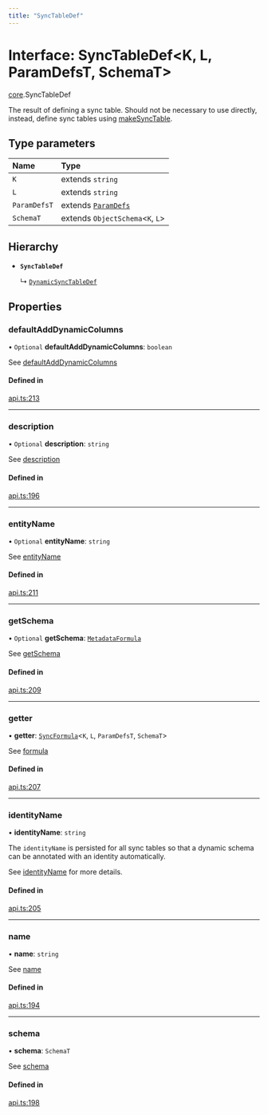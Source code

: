 ```yaml
---
title: "SyncTableDef"
---
```

# Interface: SyncTableDef<K, L, ParamDefsT, SchemaT\>

[core](../modules/core.md).SyncTableDef

The result of defining a sync table. Should not be necessary to use directly,
instead, define sync tables using [makeSyncTable](../functions/core.makeSyncTable.md).

## Type parameters

| Name | Type |
| :------ | :------ |
| `K` | extends `string` |
| `L` | extends `string` |
| `ParamDefsT` | extends [`ParamDefs`](../types/core.ParamDefs.md) |
| `SchemaT` | extends `ObjectSchema`<`K`, `L`\> |

## Hierarchy

- **`SyncTableDef`**

  ↳ [`DynamicSyncTableDef`](core.DynamicSyncTableDef.md)

## Properties

### defaultAddDynamicColumns

• `Optional` **defaultAddDynamicColumns**: `boolean`

See [defaultAddDynamicColumns](core.DynamicOptions.md#defaultadddynamiccolumns)

#### Defined in

[api.ts:213](https://github.com/coda/packs-sdk/blob/main/api.ts#L213)

___

### description

• `Optional` **description**: `string`

See [description](core.SyncTableOptions.md#description)

#### Defined in

[api.ts:196](https://github.com/coda/packs-sdk/blob/main/api.ts#L196)

___

### entityName

• `Optional` **entityName**: `string`

See [entityName](core.DynamicOptions.md#entityname)

#### Defined in

[api.ts:211](https://github.com/coda/packs-sdk/blob/main/api.ts#L211)

___

### getSchema

• `Optional` **getSchema**: [`MetadataFormula`](../types/core.MetadataFormula.md)

See [getSchema](core.DynamicOptions.md#getschema)

#### Defined in

[api.ts:209](https://github.com/coda/packs-sdk/blob/main/api.ts#L209)

___

### getter

• **getter**: [`SyncFormula`](../types/core.SyncFormula.md)<`K`, `L`, `ParamDefsT`, `SchemaT`\>

See [formula](core.SyncTableOptions.md#formula)

#### Defined in

[api.ts:207](https://github.com/coda/packs-sdk/blob/main/api.ts#L207)

___

### identityName

• **identityName**: `string`

The `identityName` is persisted for all sync tables so that a dynamic schema
can be annotated with an identity automatically.

See [identityName](core.SyncTableOptions.md#identityname) for more details.

#### Defined in

[api.ts:205](https://github.com/coda/packs-sdk/blob/main/api.ts#L205)

___

### name

• **name**: `string`

See [name](core.SyncTableOptions.md#name)

#### Defined in

[api.ts:194](https://github.com/coda/packs-sdk/blob/main/api.ts#L194)

___

### schema

• **schema**: `SchemaT`

See [schema](core.SyncTableOptions.md#schema)

#### Defined in

[api.ts:198](https://github.com/coda/packs-sdk/blob/main/api.ts#L198)
